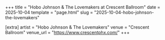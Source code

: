 +++
title = "Hobo Johnson & The Lovemakers at Crescent Ballroom"
date = 2025-10-04
template = "page.html"
slug = "2025-10-04-hobo-johnson-the-lovemakers"

[extra]
artist = "Hobo Johnson & The Lovemakers"
venue = "Crescent Ballroom"
venue_url = "https://www.crescentphx.com/"
+++

